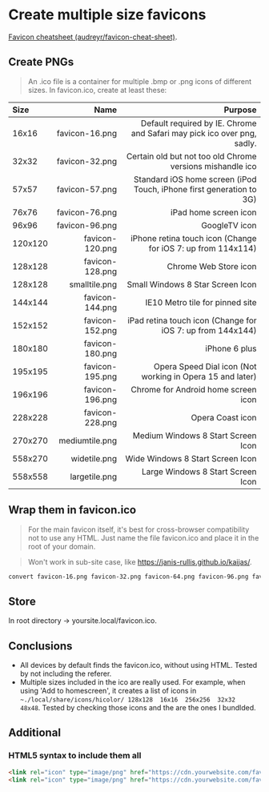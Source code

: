 # Create multiple size favicons

[Favicon cheatsheet (audreyr/favicon-cheat-sheet)](https://github.com/audreyr/favicon-cheat-sheet).

## Create PNGs

> An .ico file is a container for multiple .bmp or .png icons of different sizes. In favicon.ico, create at least these:

|Size|Name|Purpose|
|:---|---:|------:|
|16x16|favicon-16.png|Default required by IE. Chrome and Safari may pick ico over png, sadly.|
|32x32|favicon-32.png|Certain old but not too old Chrome versions mishandle ico|
|57x57|favicon-57.png|Standard iOS home screen (iPod Touch, iPhone first generation to 3G)|
|76x76|favicon-76.png|iPad home screen icon|
|96x96|favicon-96.png|GoogleTV icon|
|120x120|favicon-120.png|iPhone retina touch icon (Change for iOS 7: up from 114x114)|
|128x128|favicon-128.png|Chrome Web Store icon|
|128x128|smalltile.png|Small Windows 8 Star Screen Icon|
|144x144|favicon-144.png|IE10 Metro tile for pinned site|
|152x152|favicon-152.png|iPad retina touch icon (Change for iOS 7: up from 144x144)|
|180x180|favicon-180.png|iPhone 6 plus|
|195x195|favicon-195.png|Opera Speed Dial icon (Not working in Opera 15 and later)|
|196x196|favicon-196.png|Chrome for Android home screen icon|
|228x228|favicon-228.png|Opera Coast icon|
|270x270|mediumtile.png|Medium Windows 8 Start Screen Icon|
|558x270|widetile.png|Wide Windows 8 Start Screen Icon|
|558x558|largetile.png|Large Windows 8 Start Screen Icon|

## Wrap them in favicon.ico

> For the main favicon itself, it's best for cross-browser compatibility not to use any HTML. Just name the file favicon.ico and place it in the root of your domain.

> Won't work in sub-site case, like https://janis-rullis.github.io/kaijas/.

```bash
convert favicon-16.png favicon-32.png favicon-64.png favicon-96.png favicon-128.png favicon-256.png favicon.ico
```

## Store

In root directory -> yoursite.local/favicon.ico.

## Conclusions

* All devices by default finds the favicon.ico, without using HTML. Tested by not including the referer.
* Multiple sizes included in the ico are really used. For example, when using 'Add to homescreen', it creates a list of 
icons in `~./local/share/icons/hicolor/ 128x128  16x16  256x256  32x32  48x48`. Tested by checking those icons and the are 
the ones I bundlded.

## Additional

### HTML5 syntax to include them all

```html
<link rel="icon" type="image/png" href="https://cdn.yourwebsite.com/favicon-16x16.png" sizes="16x16">
<link rel="icon" type="image/png" href="https://cdn.yourwebsite.com/favicon-96x96.png" sizes="96x96">
```
